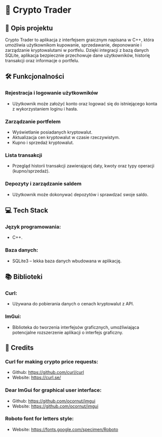 # 🚀 Crypto Trader
## 📃 Opis projektu
Crypto Trader to aplikacja z interfejsem graicznym napisana w C++, która umożliwia użytkownikom kupowanie, sprzedawanie, deponowanie i zarządzanie kryptowalutami w portfelu. Dzięki integracji z bazą danych SQLite, aplikacja bezpiecznie przechowuje dane użytkowników, historię transakcji oraz informacje o portfelu.

## 🛠️ Funkcjonalności
### Rejestracja i logowanie użytkowników
  - Użytkownik może założyć konto oraz logować się do istniejącego konta z wykorzystaniem loginu i hasła.
### Zarządzanie portfelem
  - Wyświetlanie posiadanych kryptowalut.
  - Aktualizacja cen kryptowalut w czasie rzeczywistym.
  - Kupno i sprzedaż kryptowalut.
### Lista transakcji
  - Przegląd historii transakcji zawierającej daty, kwoty oraz typy operacji (kupno/sprzedaż).
### Depozyty i zarządzanie saldem
  - Użytkownik może dokonywać depozytów i sprawdzać swoje saldo.

## 💻 Tech Stack
### Język programowania:
  - C++.
### Baza danych:
  - SQLite3 – lekka baza danych wbudowana w aplikację.
## 📚 Biblioteki
### Curl:
  - Używana do pobierania danych o cenach kryptowalut z API.
### ImGui:
  - Biblioteka do tworzenia interfejsów graficznych, umożliwiająca potencjalne rozszerzenie aplikacji o interfejs graficzny.

## 📜 Credits
### Curl for making crypto price requests:
  - Github: https://github.com/curl/curl
  - Website: https://curl.se/

### Dear ImGui for graphical user interface:
  - Github: https://github.com/ocornut/imgui
  - Website: https://github.com/ocornut/imgui

### Roboto font for letters style:
  - Website: https://fonts.google.com/specimen/Roboto
